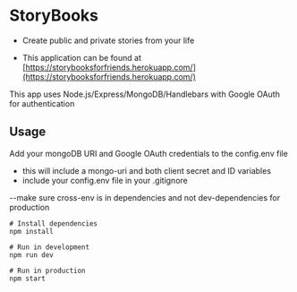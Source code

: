 # StoryBooks

- Create public and private stories from your life

- This application can be found at [https://storybooksforfriends.herokuapp.com/](https://storybooksforfriends.herokuapp.com/)

This app uses Node.js/Express/MongoDB/Handlebars with Google OAuth for authentication

## Usage

Add your mongoDB URI and Google OAuth credentials to the config.env file
- this will include a mongo-uri and both client secret and ID variables
- include your config.env file in your .gitignore

--make sure cross-env is in dependencies and not dev-dependencies for production

```
# Install dependencies
npm install

# Run in development
npm run dev

# Run in production
npm start
```
